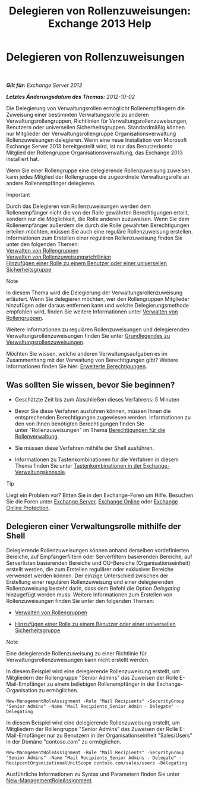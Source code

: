 ﻿---
title: 'Delegieren von Rollenzuweisungen: Exchange 2013 Help'
TOCTitle: Delegieren von Rollenzuweisungen
ms:assetid: ed2d00d9-90c9-49dc-ab8a-cd791569aeed
ms:mtpsurl: https://technet.microsoft.com/de-de/library/Dd351237(v=EXCHG.150)
ms:contentKeyID: 50477002
ms.date: 04/24/2018
mtps_version: v=EXCHG.150
ms.translationtype: HT
---

# Delegieren von Rollenzuweisungen

 

_**Gilt für:** Exchange Server 2013_

_**Letztes Änderungsdatum des Themas:** 2012-10-02_

Die Delegierung von Verwaltungsrollen ermöglicht Rollenempfängern die Zuweisung einer bestimmten Verwaltungsrolle zu anderen Verwaltungsrollengruppen, Richtlinien für Verwaltungsrollenzuweisungen, Benutzern oder universellen Sicherheitsgruppen. Standardmäßig können nur Mitglieder der Verwaltungsrollengruppe Organisationsverwaltung Rollenzuweisungen delegieren. Wenn eine neue Installation von Microsoft Exchange Server 2013 bereitgestellt wird, ist nur das Benutzerkonto Mitglied der Rollengruppe Organisationsverwaltung, das Exchange 2013 installiert hat.

Wenn Sie einer Rollengruppe eine delegierende Rollenzuweisung zuweisen, kann jedes Mitglied der Rollengruppe die zugeordnete Verwaltungsrolle an andere Rollenempfänger delegieren.


> [!IMPORTANT]
> Durch das Delegieren von Rollenzuweisungen werden dem Rollenempfänger nicht die von der Rolle gewährten Berechtigungen erteilt, sondern nur die Möglichkeit, die Rolle anderen zuzuweisen. Wenn Sie dem Rollenempfänger außerdem die durch die Rolle gewährten Berechtigungen erteilen möchten, müssen Sie auch eine reguläre Rollenzuweisung erstellen. Informationen zum Erstellen einer regulären Rollenzuweisung finden Sie unter den folgenden Themen:<BR><A href="manage-role-groups-exchange-2013-help.md">Verwalten von Rollengruppen</A><BR><A href="manage-role-assignment-policies-exchange-2013-help.md">Verwalten von Rollenzuweisungsrichtlinien</A><BR><A href="add-a-role-to-a-user-or-usg-exchange-2013-help.md">Hinzufügen einer Rolle zu einem Benutzer oder einer universellen Sicherheitsgruppe</A>




> [!NOTE]
> In diesem Thema wird die Delegierung der Verwaltungsrollenzuweisung erläutert. Wenn Sie delegieren möchten, wer den Rollengruppen Mitglieder hinzufügen oder daraus entfernen kann und welche Delegierungsmethode empfohlen wird, finden Sie weitere Informationen unter <A href="manage-role-groups-exchange-2013-help.md">Verwalten von Rollengruppen</A>.



Weitere Informationen zu regulären Rollenzuweisungen und delegierenden Verwaltungsrollenzuweisungen finden Sie unter [Grundlegendes zu Verwaltungsrollenzuweisungen](understanding-management-role-assignments-exchange-2013-help.md).

Möchten Sie wissen, welche anderen Verwaltungsaufgaben es im Zusammenhang mit der Verwaltung von Berechtigungen gibt? Weitere Informationen finden Sie hier: [Erweiterte Berechtigungen](advanced-permissions-exchange-2013-help.md).

## Was sollten Sie wissen, bevor Sie beginnen?

  - Geschätzte Zeit bis zum Abschließen dieses Verfahrens: 5 Minuten

  - Bevor Sie diese Verfahren ausführen können, müssen Ihnen die entsprechenden Berechtigungen zugewiesen werden. Informationen zu den von Ihnen benötigten Berechtigungen finden Sie unter "Rollenzuweisungen" im Thema [Berechtigungen für die Rollenverwaltung](role-management-permissions-exchange-2013-help.md).

  - Sie müssen diese Verfahren mithilfe der Shell ausführen.

  - Informationen zu Tastenkombinationen für die Verfahren in diesem Thema finden Sie unter [Tastenkombinationen in der Exchange-Verwaltungskonsole](keyboard-shortcuts-in-the-exchange-admin-center-exchange-online-protection-help.md).


> [!TIP]
> Liegt ein Problem vor? Bitten Sie in den Exchange-Foren um Hilfe. Besuchen Sie die Foren unter <A href="https://go.microsoft.com/fwlink/p/?linkid=60612">Exchange Server</A>, <A href="https://go.microsoft.com/fwlink/p/?linkid=267542">Exchange Online</A> oder <A href="https://go.microsoft.com/fwlink/p/?linkid=285351">Exchange Online Protection</A>.



## Delegieren einer Verwaltungsrolle mithilfe der Shell

Delegierende Rollenzuweisungen können anhand derselben vordefinierten Bereiche, auf Empfängerfiltern oder Serverfiltern basierenden Bereiche, auf Serverlisten basierenden Bereiche und OU-Bereiche (Organisationseinheit) erstellt werden, die zum Erstellen regulärer oder exklusiver Bereiche verwendet werden können. Der einzige Unterschied zwischen der Erstellung einer regulären Rollenzuweisung und einer delegierenden Rollenzuweisung besteht darin, dass dem Befehl die Option *Delegating* hinzugefügt werden muss. Weitere Informationen zum Erstellen von Rollenzuweisungen finden Sie unter den folgenden Themen:

  - [Verwalten von Rollengruppen](manage-role-groups-exchange-2013-help.md)

  - [Hinzufügen einer Rolle zu einem Benutzer oder einer universellen Sicherheitsgruppe](add-a-role-to-a-user-or-usg-exchange-2013-help.md)


> [!NOTE]
> Eine delegierende Rollenzuweisung zu einer Richtlinie für Verwaltungsrollenzuweisungen kann nicht erstellt werden.



In diesem Beispiel wird eine delegierende Rollenzuweisung erstellt, um Mitgliedern der Rollengruppe "Senior Admins" das Zuweisen der Rolle E-Mail-Empfänger zu einem beliebigen Rollenempfänger in der Exchange-Organisation zu ermöglichen.

    New-ManagementRoleAssignment -Role "Mail Recipients" -SecurityGroup "Senior Admins" -Name "Mail Recipients_Senior Admin - Delegate" -Delegating

In diesem Beispiel wird eine delegierende Rollenzuweisung erstellt, um Mitgliedern der Rollengruppe "Senior Admins" das Zuweisen der Rolle E-Mail-Empfänger nur zu Benutzern in der Organisationseinheit "Sales/Users" in der Domäne "contoso.com" zu ermöglichen.

    New-ManagementRoleAssignment -Role "Mail Recipients" -SecurityGroup "Senior Admins" -Name "Mail Recipients_Senior Admins - Delegate" -RecipientOrganizationalUnitScope contoso.com/sales/users -Delegating

Ausführliche Informationen zu Syntax und Parametern finden Sie unter [New-ManagementRoleAssignment](https://technet.microsoft.com/de-de/library/dd335193\(v=exchg.150\)).

